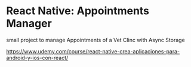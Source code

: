 # React Native: Appointments Manager

small project to manage Appointments of a Vet Clinc with Async Storage

https://www.udemy.com/course/react-native-crea-aplicaciones-para-android-y-ios-con-react/

